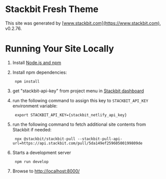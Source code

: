 # Stackbit Fresh Theme

This site was generated by [www.stackbit.com](https://www.stackbit.com), v0.2.76.

# Running Your Site Locally

1. Install [Node.js and npm](https://nodejs.org/en/)

1. Install npm dependencies:

        npm install

1. get "stackbit-api-key" from project menu in [Stackbit dashboard](https://app.stackbit.com/dashboard)

1. run the following command to assign this key to `STACKBIT_API_KEY` environment variable:

        export STACKBIT_API_KEY={stackbit_netlify_api_key}

1. run the following command to fetch additional site contents from Stackbit if needed:

        npx @stackbit/stackbit-pull --stackbit-pull-api-url=https://api.stackbit.com/pull/5da149ef25960500199809de

1. Starts a development server

        npm run develop

1. Browse to [http://localhost:8000/](http://localhost:8000/)
